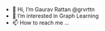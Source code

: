 - 👋 Hi, I’m Gaurav Rattan @grvrttn
- 👀 I’m interested in Graph Learning
- 📫 How to reach me ...

<!---
grvrttn/grvrttn is a ✨ special ✨ repository because its `README.md` (this file) appears on your GitHub profile.
You can click the Preview link to take a look at your changes.
--->
